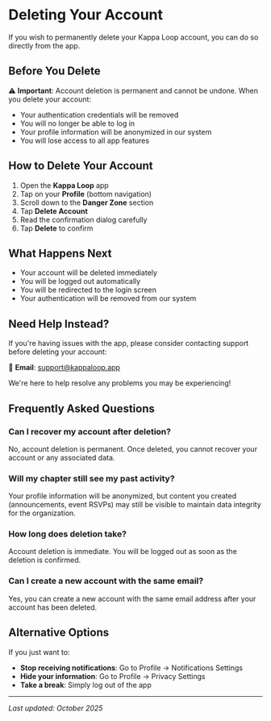 # Deleting Your Account

If you wish to permanently delete your Kappa Loop account, you can do so directly from the app.

## Before You Delete

⚠️ **Important**: Account deletion is permanent and cannot be undone. When you delete your account:

* Your authentication credentials will be removed
* You will no longer be able to log in
* Your profile information will be anonymized in our system
* You will lose access to all app features

## How to Delete Your Account

1. Open the **Kappa Loop** app
2. Tap on your **Profile** (bottom navigation)
3. Scroll down to the **Danger Zone** section
4. Tap **Delete Account**
5. Read the confirmation dialog carefully
6. Tap **Delete** to confirm

## What Happens Next

* Your account will be deleted immediately
* You will be logged out automatically
* You will be redirected to the login screen
* Your authentication will be removed from our system

## Need Help Instead?

If you're having issues with the app, please consider contacting support before deleting your account:

📧 **Email**: support@kappaloop.app

We're here to help resolve any problems you may be experiencing!

## Frequently Asked Questions

### Can I recover my account after deletion?

No, account deletion is permanent. Once deleted, you cannot recover your account or any associated data.

### Will my chapter still see my past activity?

Your profile information will be anonymized, but content you created (announcements, event RSVPs) may still be visible to maintain data integrity for the organization.

### How long does deletion take?

Account deletion is immediate. You will be logged out as soon as the deletion is confirmed.

### Can I create a new account with the same email?

Yes, you can create a new account with the same email address after your account has been deleted.

## Alternative Options

If you just want to:

* **Stop receiving notifications**: Go to Profile → Notifications Settings
* **Hide your information**: Go to Profile → Privacy Settings
* **Take a break**: Simply log out of the app

---

_Last updated: October 2025_
